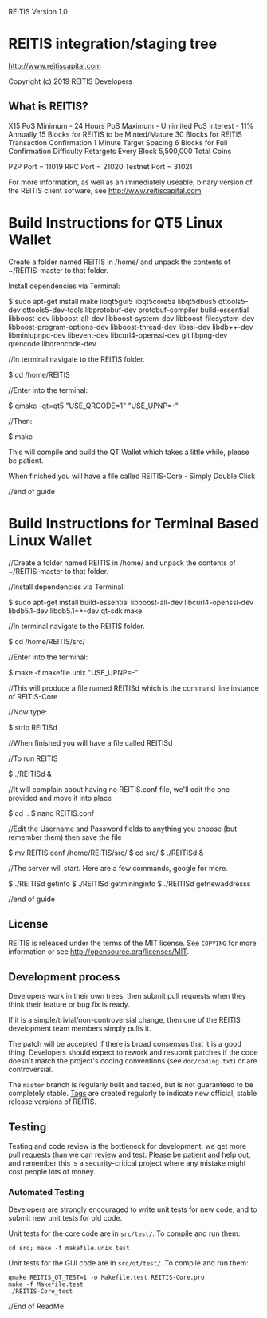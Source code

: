 REITIS Version 1.0

REITIS integration/staging tree
================================

http://www.reitiscapital.com

Copyright (c) 2019 REITIS Developers

What is REITIS?
----------------
X15
PoS Minimum - 24 Hours
PoS Maximum - Unlimited
PoS Interest - 11% Annually 
15 Blocks for REITIS to be Minted/Mature
30 Blocks for REITIS Transaction Confirmation
1 Minute Target Spacing
6 Blocks for Full Confirmation
Difficulty Retargets Every Block
5,500,000 Total Coins

P2P Port = 11019
RPC Port = 21020
Testnet Port = 31021

For more information, as well as an immediately useable, binary version of
the REITIS client sofware, see http://www.reitiscapital.com

Build Instructions for QT5 Linux Wallet
======================================
Create a folder named REITIS in /home/ and unpack the contents of ~/REITIS-master to that folder.

Install dependencies via Terminal:

$ sudo apt-get install make libqt5gui5 libqt5core5a libqt5dbus5 qttools5-dev qttools5-dev-tools libprotobuf-dev protobuf-compiler build-essential libboost-dev libboost-all-dev libboost-system-dev libboost-filesystem-dev libboost-program-options-dev libboost-thread-dev libssl-dev libdb++-dev libminiupnpc-dev libevent-dev libcurl4-openssl-dev git libpng-dev qrencode libqrencode-dev

//In terminal navigate to the REITIS folder.

$ cd /home/REITIS

//Enter into the terminal:

$ qmake -qt=qt5 "USE_QRCODE=1" "USE_UPNP=-"

//Then:

$ make

This will compile and build the QT Wallet which takes a little while, please be patient.

When finished you will have a file called REITIS-Core - Simply Double Click

//end of guide


Build Instructions for Terminal Based Linux Wallet
===================================================
//Create a folder named REITIS in /home/ and unpack the contents of ~/REITIS-master to that folder.

//Install dependencies via Terminal:

$ sudo apt-get install build-essential libboost-all-dev libcurl4-openssl-dev libdb5.1-dev libdb5.1++-dev qt-sdk make 

//In terminal navigate to the REITIS folder.

$ cd /home/REITIS/src/

//Enter into the terminal:

$ make -f makefile.unix "USE_UPNP=-"

//This will produce a file named REITISd which is the command line instance of REITIS-Core

//Now type:

$ strip REITISd

//When finished you will have a file called REITISd

//To run REITIS

$ ./REITISd & 

//It will complain about having no REITIS.conf file, we'll edit the one provided and move it into place

$ cd ..
$ nano REITIS.conf

//Edit the Username and Password fields to anything you choose (but remember them) then save the file

$ mv REITIS.conf /home/REITIS/src/
$ cd src/
$ ./REITISd &

//The server will start. Here are a few commands, google for more.

$ ./REITISd getinfo
$ ./REITISd getmininginfo
$ ./REITISd getnewaddresss

//end of guide


License
-------

REITIS is released under the terms of the MIT license. See `COPYING` for more
information or see http://opensource.org/licenses/MIT.

Development process
-------------------

Developers work in their own trees, then submit pull requests when they think
their feature or bug fix is ready.

If it is a simple/trivial/non-controversial change, then one of the REITIS
development team members simply pulls it.

The patch will be accepted if there is broad consensus that it is a good thing.
Developers should expect to rework and resubmit patches if the code doesn't
match the project's coding conventions (see `doc/coding.txt`) or are
controversial.

The `master` branch is regularly built and tested, but is not guaranteed to be
completely stable. [Tags](https://github.com/REITIS-project/REITIS) are created
regularly to indicate new official, stable release versions of REITIS.

Testing
-------

Testing and code review is the bottleneck for development; we get more pull
requests than we can review and test. Please be patient and help out, and
remember this is a security-critical project where any mistake might cost people
lots of money.

### Automated Testing

Developers are strongly encouraged to write unit tests for new code, and to
submit new unit tests for old code.

Unit tests for the core code are in `src/test/`. To compile and run them:

    cd src; make -f makefile.unix test

Unit tests for the GUI code are in `src/qt/test/`. To compile and run them:

    qmake REITIS_QT_TEST=1 -o Makefile.test REITIS-Core.pro
    make -f Makefile.test
    ./REITIS-Core_test
    
//End of ReadMe
